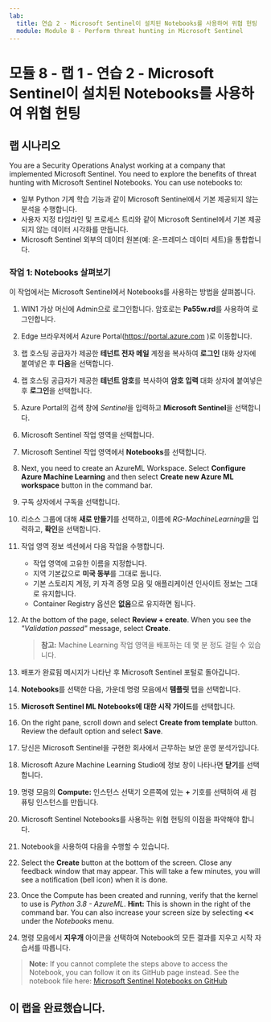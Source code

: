 ```yaml
---
lab:
  title: 연습 2 - Microsoft Sentinel이 설치된 Notebooks를 사용하여 위협 헌팅
  module: Module 8 - Perform threat hunting in Microsoft Sentinel
---
```


# <a name="module-8---lab-1---exercise-2---threat-hunting-using-notebooks-with-microsoft-sentinel"></a>모듈 8 - 랩 1 - 연습 2 - Microsoft Sentinel이 설치된 Notebooks를 사용하여 위협 헌팅

## <a name="lab-scenario"></a>랩 시나리오



You are a Security Operations Analyst working at a company that implemented Microsoft Sentinel. You need to explore the benefits of threat hunting with Microsoft Sentinel Notebooks. You can use notebooks to:

- 일부 Python 기계 학습 기능과 같이 Microsoft Sentinel에서 기본 제공되지 않는 분석을 수행합니다.
- 사용자 지정 타임라인 및 프로세스 트리와 같이 Microsoft Sentinel에서 기본 제공되지 않는 데이터 시각화를 만듭니다.
- Microsoft Sentinel 외부의 데이터 원본(예: 온-프레미스 데이터 세트)을 통합합니다.


### <a name="task-1-explore-notebooks"></a>작업 1: Notebooks 살펴보기

이 작업에서는 Microsoft Sentinel에서 Notebooks를 사용하는 방법을 살펴봅니다.

1. WIN1 가상 머신에 Admin으로 로그인합니다. 암호로는 **Pa55w.rd**를 사용하여 로그인합니다.  

1. Edge 브라우저에서 Azure Portal(https://portal.azure.com )로 이동합니다.

1. 랩 호스팅 공급자가 제공한 **테넌트 전자 메일** 계정을 복사하여 **로그인** 대화 상자에 붙여넣은 후 **다음**을 선택합니다.

1. 랩 호스팅 공급자가 제공한 **테넌트 암호**를 복사하여 **암호 입력** 대화 상자에 붙여넣은 후 **로그인**을 선택합니다.

1. Azure Portal의 검색 창에 *Sentinel*을 입력하고 **Microsoft Sentinel**을 선택합니다.

1. Microsoft Sentinel 작업 영역을 선택합니다.

1. Microsoft Sentinel 작업 영역에서 **Notebooks**를 선택합니다.

1. Next, you need to create an AzureML Workspace. Select <bpt id="p1">**</bpt>Configure Azure Machine Learning<ept id="p1">**</ept> and then select <bpt id="p2">**</bpt>Create new Azure ML workspace<ept id="p2">**</ept> button in the command bar.

1. 구독 상자에서 구독을 선택합니다.

1. 리소스 그룹에 대해 **새로 만들기**를 선택하고, 이름에 *RG-MachineLearning*을 입력하고, **확인**을 선택합니다. 

1. 작업 영역 정보 섹션에서 다음 작업을 수행합니다.

     - 작업 영역에 고유한 이름을 지정합니다.
     - 지역 기본값으로 **미국 동부**를 그대로 둡니다.
     - 기본 스토리지 계정, 키 자격 증명 모음 및 애플리케이션 인사이트 정보는 그대로 유지합니다.
     - Container Registry 옵션은 **없음**으로 유지하면 됩니다.

1. At the bottom of the page, select <bpt id="p1">**</bpt>Review + create<ept id="p1">**</ept>. When you see the <bpt id="p1">*</bpt>"Validation passed"<ept id="p1">*</ept> message, select <bpt id="p2">**</bpt>Create<ept id="p2">**</ept>. 

     >**참고:** Machine Learning 작업 영역을 배포하는 데 몇 분 정도 걸릴 수 있습니다.

1. 배포가 완료됨 메시지가 나타난 후 Microsoft Sentinel 포털로 돌아갑니다.

1. **Notebooks**를 선택한 다음, 가운데 명령 모음에서 **템플릿** 탭을 선택합니다. 

1. **Microsoft Sentinel ML Notebooks에 대한 시작 가이드**를 선택합니다. 

1. On the right pane, scroll down and select <bpt id="p1">**</bpt>Create from template<ept id="p1">**</ept> button. Review the default option and select <bpt id="p1">**</bpt>Save<ept id="p1">**</ept>.

1. 당신은 Microsoft Sentinel을 구현한 회사에서 근무하는 보안 운영 분석가입니다.

1. Microsoft Azure Machine Learning Studio에 정보 창이 나타나면 **닫기**를 선택합니다.

1. 명령 모음의 **Compute:** 인스턴스 선택기 오른쪽에 있는 **+** 기호를 선택하여 새 컴퓨팅 인스턴스를 만듭니다.

1. Microsoft Sentinel Notebooks를 사용하는 위협 헌팅의 이점을 파악해야 합니다.

1. Notebook을 사용하여 다음을 수행할 수 있습니다.

1. Select the <bpt id="p1">**</bpt>Create<ept id="p1">**</ept> button at the bottom of the screen. Close any feedback window that may appear. This will take a few minutes, you will see a notification (bell icon) when it is done.

1. Once the Compute has been created and running, verify that the kernel to use is <bpt id="p1">*</bpt>Python 3.8 - AzureML<ept id="p1">*</ept>. <bpt id="p1">**</bpt>Hint:<ept id="p1">**</ept> This is shown in the right of the command bar. You can also increase your screen size by selecting <bpt id="p1">**</bpt><ph id="ph1">&lt;&lt;</ph><ept id="p1">**</ept> under the <bpt id="p2">*</bpt>Notebooks<ept id="p2">*</ept> menu.

1. 명령 모음에서 **지우개** 아이콘을 선택하여 Notebook의 모든 결과를 지우고 시작 자습서를 따릅니다.

><bpt id="p1">**</bpt>Note:<ept id="p1">**</ept> If you cannot complete the steps above to access the Notebook, you can follow it on its GitHub page instead. See the notebook file here: <bpt id="p1">[</bpt>Microsoft Sentinel Notebooks on GitHub<ept id="p1">](https://github.com/Azure/Azure-Sentinel-Notebooks/blob/8122bca32387d60a8ee9c058ead9d3ab8f4d61e6/A%20Getting%20Started%20Guide%20For%20Azure%20Sentinel%20ML%20Notebooks.ipynb)</ept> 

## <a name="you-have-completed-the-lab"></a>이 랩을 완료했습니다.
